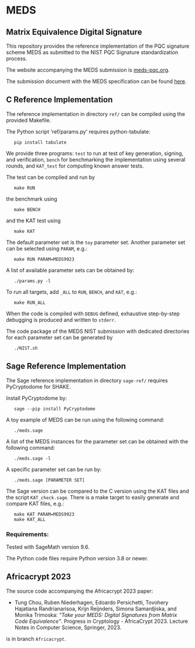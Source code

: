 # MEDS

## Matrix Equivalence Digital Signature

This repository provides the reference implementation of the PQC signature scheme MEDS
as submitted to the NIST PQC Signature standardization process.

The website accompanying the MEDS submission is [meds-pqc.org](https://www.meds-pqc.org/).

The submission document with the MEDS specification can be found [here](https://www.meds-pqc.org/spec/MEDS.pdf).

## C Reference Implementation

The reference implementation in directory `ref/` can be compiled
using the provided Makefile.

The Python script 'ref/params.py' requires python-tabulate:

```console
   pip install tabulate
```

We provide three programs:
`test` to run at test of key generation, signing, and verification,
`bench` for benchmarking the implementation using several rounds, and
`KAT_test` for computing known answer tests.

The test can be compiled and run by

```console
   make RUN
```

the benchmark using

```console
   make BENCH
```

and the KAT test using

```console
   make KAT
```

The default parameter set is the `toy` parameter set. Another parameter set can be selected using `PARAM`, e.g.:

```console
   make RUN PARAM=MEDS9923
```

A list of available parameter sets can be obtained by:

```console
   ./params.py -l
```

To run all targets, add `_ALL` to `RUN`, `BENCH`, and `KAT`, e.g.:

```console
   make RUN_ALL
```

When the code is compiled with `DEBUG` defined, exhaustive step-by-step debugging is produced and written to `stderr`.

The code package of the MEDS NIST submission with dedicated directories for each parameter set can be generated by

```console
   ./NIST.sh
```

## Sage Reference Implementation

The Sage reference implementation in directory `sage-ref/`
requires PyCryptodome for SHAKE.

Install PyCryptodome by:

```console
   sage --pip install PyCryptodome
```

A toy example of MEDS can be run using the following command:

```console
   ./meds.sage
```

A list of the MEDS instances for the parameter set can be obtained with the following command:

```console
   ./meds.sage -l
```

A specific parameter set can be run by:

```console
   ./meds.sage [PARAMETER SET]
```

The Sage version can be compared to the C version using the KAT files and the script `KAT_check.sage`.
There is a make target to easily generate and compare KAT files, e.g.:

```console
   make KAT PARAM=MEDS9923
   make KAT_ALL
```

### Requirements:

Tested with SageMath version 9.6.

The Python code files require Python version 3.8 or newer.

## Africacrypt 2023

The source code accompanying the Africacrypt 2023 paper:

- Tung Chou, Ruben Niederhagen, Edoardo Persichetti,
  Tovohery Hajatiana Randrianarisoa, Krijn Reijnders, Simona Samardjiska,
  and Monika Trimoska:
  *"Take your MEDS: Digital Signatures from Matrix Code Equivalence"*.
  Progress in Cryptology - AfricaCrypt 2023.
  Lecture Notes in Computer Science, Springer, 2023.

is in branch `Africacrypt`.

